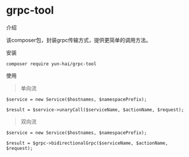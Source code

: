 # grpc-tool

介绍

该composer包，封装grpc传输方式，提供更简单的调用方法。

安装
```
composer require yun-hai/grpc-tool
```

使用

> 单向流

```
$service = new Service($hostnames, $namespacePrefix);

$result = $service->unaryCall($serviceName, $actionName, $request);

```

> 双向流

```
$service = new Service($hostnames, $namespacePrefix);

$result = $grpc->bidirectionalGrpc($serviceName, $actionName, $request);

```